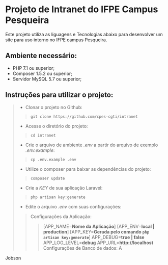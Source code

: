 # Projeto de Intranet do IFPE Campus Pesqueira

Este projeto utiliza as liguagens e Tecnologias abaixo para desenvolver um site para uso interno no IFPE campus Pesqueira.

## Ambiente necessário:

* PHP 7.1 ou superior;
* Composer 1.5.2 ou superior;
* Servidor MySQL 5.7 ou superior;

## Instruções para utilizar o projeto:

> * Clonar o projeto no Github:
>> `git clone https://github.com/cpes-cgti/intranet`
> * Acesse o diretório do projeto:
>> `cd intranet`
> * Crie o arquivo de ambiente *.env* a partir do arquivo de exemplo *.env.example*:
>> `cp .env.example .env`
> * Utilize o composer para baixar as dependências do projeto:
>> `composer update`
> * Crie a *KEY* de sua aplicação Laravel:
>> `php artisan key:generate`
> * Edite o arquivo *.env* com suas configurações:
>> Configurações da Aplicação:
>>> [APP_NAME=**Nome da Aplicação**]
>>> [APP_ENV=**local | production**] 
>>> [APP_KEY=**Gerada pelo comando `php artisan key:generate`**]
>>> APP_DEBUG=**true | false** 
>>> APP_LOG_LEVEL=**debug** 
>>> APP_URL=**http://localhost**	
>> Configurações de Banco de dados: 
>>> A

Jobson